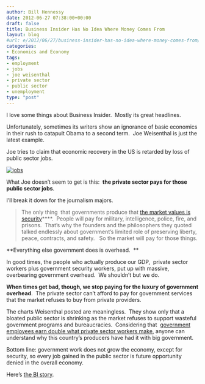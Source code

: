 ```yaml
---
author: Bill Hennessy
date: 2012-06-27 07:38:00+00:00
draft: false
title: Business Insider Has No Idea Where Money Comes From
layout: blog
#url: e/2012/06/27/business-insider-has-no-idea-where-money-comes-from/
categories:
- Economics and Economy
tags:
- employment
- jobs
- joe weisenthal
- private sector
- public sector
- unemployment
type: "post"
---
```


I love some things about Business Insider.  Mostly its great headlines.

Unfortunately, sometimes its writers show an ignorance of basic economics in their rush to catapult Obama to a second term.  Joe Weisenthal is just the latest example.

Joe tries to claim that economic recovery in the US is retarded by loss of public sector jobs.

[![jobs](https://ludicrite.files.wordpress.com/2012/06/jobs_thumb.jpg)
](https://ludicrite.files.wordpress.com/2012/06/jobs.jpg)

What Joe doesn’t seem to get is this:  **the private sector pays for those public sector jobs**.

I’ll break it down for the journalism majors.


> The only thing  that governments produce that [the market values is security](https://voices.yahoo.com/the-pentagons-map-53972.html)****.  People will pay for military, intelligence, police, fire, and prisons.  That’s why the founders and the philosophers they quoted talked endlessly about government’s limited role of preserving liberty, peace, contracts, and safety.   So the market will pay for those things.


**Everything else government does is overhead.  **

In good times, the people who actually produce our GDP,  private sector workers plus government security workers, put up with massive, overbearing government overhead.  We shouldn’t but we do.

**When times get bad, though, we stop paying for the luxury of government overhead**.  The private sector can’t afford to pay for government services that the market refuses to buy from private providers.

The charts Weisenthal posted are meaningless.  They show only that a bloated public sector is shrinking as the market refuses to support wasteful government programs and bureaucracies.  Considering that  [government employees earn double what private sector workers make](https://www.usatoday.com/money/economy/income/2010-08-10-1Afedpay10_ST_N.htm), anyone can understand why this country’s producers have had it with big government.

Bottom line: government work does not grow the economy, except for security, so every job gained in the public sector is future opportunity denied in the overall economy.

Here’s [the BI story](https://www.businessinsider.com/obamas-first-term-and-bushs-first-term-2012-6).
